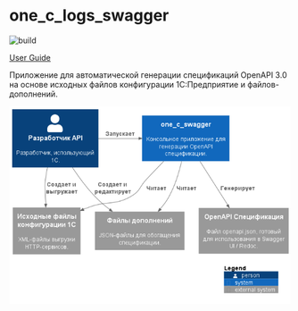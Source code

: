 # one_c_logs_swagger

![build](https://github.com/azheval/one_c_swagger/actions/workflows/release.yml/badge.svg)

[User Guide](./docs/USER_GUIDE.md)

Приложение для автоматической генерации спецификаций OpenAPI 3.0 на основе исходных файлов конфигурации 1С:Предприятие и файлов-дополнений.

![Диаграмма системы](/docs/images/SystemContext.png)
